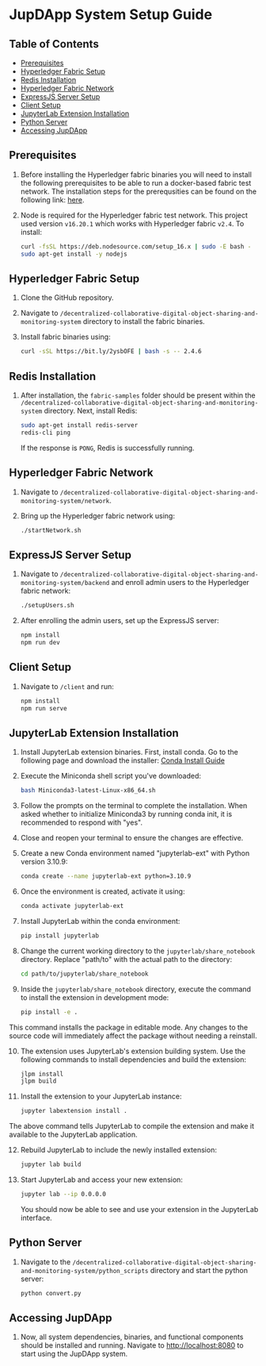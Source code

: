 # JupDApp System Setup Guide

## Table of Contents
- [Prerequisites](#prerequisites)
- [Hyperledger Fabric Setup](#hyperledger-fabric-setup)
- [Redis Installation](#redis-installation)
- [Hyperledger Fabric Network](#hyperledger-fabric-network)
- [ExpressJS Server Setup](#expressjs-server-setup)
- [Client Setup](#client-setup)
- [JupyterLab Extension Installation](#jupyterlab-extension-installation)
- [Python Server](#python-server)
- [Accessing JupDApp](#accessing-jupdapp)

## Prerequisites

1. Before installing the Hyperledger fabric binaries you will need to install the following prerequisites to be able to run a docker-based fabric test network. The installation steps for the prerequsities can be found on the following link:
 [here](https://hyperledger-fabric.readthedocs.io/en/release-2.4/prereqs.html).

2. Node is required for the Hyperledger fabric test network. This project used version `v16.20.1` which works with Hyperledger fabric `v2.4`. To install:
   ```bash
   curl -fsSL https://deb.nodesource.com/setup_16.x | sudo -E bash -
   sudo apt-get install -y nodejs
   ```

## Hyperledger Fabric Setup

1. Clone the GitHub repository.

2. Navigate to `/decentralized-collaborative-digital-object-sharing-and-monitoring-system` directory to install the fabric binaries.

3. Install fabric binaries using:
   ```bash
   curl -sSL https://bit.ly/2ysbOFE | bash -s -- 2.4.6
   ```

## Redis Installation

1. After installation, the `fabric-samples` folder should be present within the `/decentralized-collaborative-digital-object-sharing-and-monitoring-system` directory. Next, install Redis:
   ```bash
   sudo apt-get install redis-server
   redis-cli ping
   ```
   If the response is `PONG`, Redis is successfully running.

## Hyperledger Fabric Network 

1. Navigate to `/decentralized-collaborative-digital-object-sharing-and-monitoring-system/network`.

2. Bring up the Hyperledger fabric network using:
   ```bash
   ./startNetwork.sh
   ```

## ExpressJS Server Setup

1. Navigate to `/decentralized-collaborative-digital-object-sharing-and-monitoring-system/backend` and enroll admin users to the Hyperledger fabric network:
   ```bash
   ./setupUsers.sh
   ```

2. After enrolling the admin users, set up the ExpressJS server:
   ```bash
   npm install
   npm run dev
   ```

## Client Setup

1. Navigate to `/client` and run:
   ```bash
   npm install 
   npm run serve
   ```

## JupyterLab Extension Installation

1. Install JupyterLab extension binaries. First, install conda. Go to the following page and download the installer: [Conda Install Guide](https://docs.conda.io/projects/conda/en/latest/user-guide/install/linux.html)

2. Execute the Miniconda shell script you've downloaded:
   ```bash
   bash Miniconda3-latest-Linux-x86_64.sh
   ```

3. Follow the prompts on the terminal to complete the installation. When asked whether to initialize Miniconda3 by running conda init, it is recommended to respond with "yes".

4. Close and reopen your terminal to ensure the changes are effective.

5. Create a new Conda environment named "jupyterlab-ext" with Python version 3.10.9:
   ```bash
   conda create --name jupyterlab-ext python=3.10.9
   ```

6. Once the environment is created, activate it using:
   ```bash
   conda activate jupyterlab-ext
   ```

7. Install JupyterLab within the conda environment:
   ```bash
   pip install jupyterlab
   ```

8. Change the current working directory to the `jupyterlab/share_notebook` directory. Replace "path/to" with the actual path to the directory:
   ```bash
   cd path/to/jupyterlab/share_notebook
   ```

9. Inside the `jupyterlab/share_notebook` directory, execute the command to install the extension in development mode:
   ```bash
   pip install -e .
   ```
This command installs the package in editable mode. Any changes to the source code will immediately affect the package without needing a reinstall.

10. The extension uses JupyterLab's extension building system. Use the following commands to install dependencies and build the extension:
    ```bash
    jlpm install
    jlpm build
    ```

11. Install the extension to your JupyterLab instance:
    ```bash
    jupyter labextension install .
    ```
 The above command tells JupyterLab to compile the extension and make it available to the JupyterLab application.
 
12. Rebuild JupyterLab to include the newly installed extension:
    ```bash
    jupyter lab build
    ```

13. Start JupyterLab and access your new extension:
    ```bash
    jupyter lab --ip 0.0.0.0
    ```
    You should now be able to see and use your extension in the JupyterLab interface.

## Python Server

1. Navigate to the `/decentralized-collaborative-digital-object-sharing-and-monitoring-system/python_scripts` directory and start the python server:
   ```bash
   python convert.py
   ```

## Accessing JupDApp

1. Now, all system dependencies, binaries, and functional components should be installed and running. Navigate to [http://localhost:8080](http://localhost:8080) to start using the JupDApp system.

